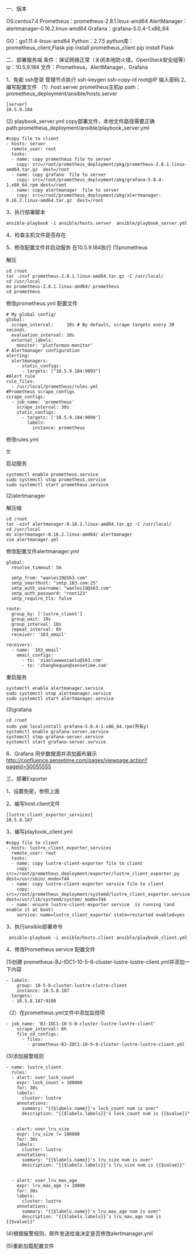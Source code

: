 一、版本

OS:centos7.4
Prometheus：prometheus-2.8.1.linux-amd64
AlertManager：alertmanager-0.16.2.linux-amd64
Grafana：grafana-5.0.4-1.x86_64

GO：go1.11.4-linux-amd64
Python：2.7.5
python库：prometheus_client,Flask
	pip install prometheus_client
	pip install  Flask




二、部署服务端
条件：保证网络正常（关闭本地防火墙，OpenStack安全组等）
ip：10.5.9.184
文件：Prometheus，AlertManager，Grafana

1、免密 ssh登录
管理节点执行
	ssh-keygen
	ssh-copy-id root@IP
	输入密码
2、编写配置文件
（1）host.server
prometheus主机ip
path：prometheus_deployment/ansible/hosts.server 
```
[server]
10.5.9.184
```

(2) playbook_server.yml
copy部署文件，本地文件路径需要正确
path:prometheus_deployment/ansible/playbook_server.yml
```
#copy file to client
- hosts: server
  remote_user: root
  tasks:
  - name: copy prometheus file to server
    copy: src=/root/prometheus_deployment/pkg/prometheus-2.8.1.linux-amd64.tar.gz  dest=/root
  - name: copy grafana  file to server
    copy: src=/root/prometheus_deployment/pkg/grafana-5.0.4-1.x86_64.rpm dest=/root
  - name: copy alertmanager  file to server
    copy: src=/root/prometheus_deployment/pkg/alertmanager-0.16.2.linux-amd64.tar.gz  dest=/root
```

3、执行部署脚本
```
ansible-playbook -i ansible/hosts.server  ansible/playbook_server.yml
``` 

4、检查主机文件是否存在

5、修改配置文件并启动服务
在10.5.9.184执行
(1)prometheus

解压
```
cd /root
tar -zxvf prometheus-2.8.1.linux-amd64.tar.gz -C /usr/local/
cd /usr/local
mv prometheus-2.8.1.linux-amd64/ prometheus
cd prometheus
```

修改prometheus.yml 配置文件
```
# My global config/
global:
  scrape_interval:     10s # By default, scrape targets every 30 seconds.
  evaluation_interval: 10s
  external_labels:
    monitor: 'platformon-monitor'
# Alertmanager configuration
alerting:
  alertmanagers:
    - static_configs:
      - targets: ["10.5.9.184:9093"]
#Alert rule
rule_files:
  - /usr/local/prometheus/rules.yml
#Prometheus scrape_configs
scrape_configs:
  - job_name: 'prometheus'
    scrape_interval: 30s
    static_configs:
      - targets: ['10.5.9.184:9090']
        labels:
          instance: prometheus

```

修改rules.yml
```
空
```


启动服务
```
systemctl enable prometheus.service 
sudo systemctl stop prometheus.service 
sudo systemctl start prometheus.service 
```



(2)alertmanager

解压缩
```
cd /root
tar -xzvf alertmanager-0.16.2.linux-amd64.tar.gz -C /usr/local/
cd /usr/local
mv alertmanager-0.16.2.linux-amd64/ alertmanager
vim alertmanager.yml

```

修改配置文件alertmanager.yml
```
global:
  resolve_timeout: 5m
  
  smtp_from: "wanlei19@163.com"
  smtp_smarthost: "smtp.163.com:25"
  smtp_auth_username: "wanlei19@163.com"
  smtp_auth_password: "root123"
  smtp_require_tls: false

route:
  group_by: ['lustre_client']
  group_wait: 10s
  group_interval: 10s
  repeat_interval: 6h
  receiver: '163_email'

receivers:
  - name: '163_email'
    email_configs:
      - to: 'xiaoluwwwxiaolu@163.com'
      - to: 'zhanghequan@sensetime.com'
```

重启服务
```
systemctl enable alertmanager.service
sudo systemctl stop alertmanager.service
sudo systemctl start alertmanager.service
```
(3)grafana
```
cd /root
sudo yum localinstall grafana-5.0.4-1.x86_64.rpm(所有y)
systemctl enable grafana-server.service
systemctl stop grafana-server.service
systemctl start grafana-server.service
```

6、Grafana 同步数据源并添加画布展示
http://confluence.sensetime.com/pages/viewpage.action?pageId=50055555



三、部署Exporter

1、设置免密，参照上面

2、编写host.client文件
```
[lustre_client_exporter_services]
10.5.8.187
```

3、编写playbook_client.yml
```
#copy file to client
- hosts: lustre_client_exporter_services
  remote_user: root
  tasks:
  - name: copy lustre-client-exporter file to client
    copy: src=/root/prometheus_deployment/exporter/lustre_client_exporter.py dest=/usr/sbin/ mode=744
  - name: copy lustre-client-exporter service file to client
    copy: src=/root/prometheus_deployment/systemd/lustre_client_exporter.service  dest=/usr/lib/systemd/system/ mode=744
  - name: ensure lustre-client-exporter service  is running (and enable it at boot)
    service: name=lustre_client_exporter state=restarted enabled=yes
```
3、执行ansible部署命令

```
 ansible-playbook -i ansible/hosts.client ansible/playbook_client.yml
```

4、修改Prometheus service 配置文件

(1)创建 prometheus-BJ-IDC1-10-5-8-cluster-lustre-lustre-client.yml并添加一下内容
```
- labels:
    group: 10-5-8-cluster-lustre-clutre-client
    instance: 10.5.8.187
  targets:
  - 10.5.8.187:9108
```

（2）在prometheus.yml文件中添加监控项
```
- job_name: 'BJ-IDC1-10-5-8-cluster-lustre-lustre-client'
    scrape_interval: 6h
    file_sd_configs: 
      - files:
        - prometheus-BJ-IDC1-10-5-8-cluster-lustre-lustre-client.yml
```
(3)添加报警规则

```
- name: lustre_client
  rules:
  - alert: over_lock_count
    expr: lock_count > 100000
    for: 30s
    labels:
      cluster: lustre 
    annotations:
      summary: "{{$labels.name}}'s lock_count num is over"
      description: "{{$labels.labels}}'s lock_count num is {{$value}}"


  - alert: over_lru_size
    expr: lru_size != 100000
    for: 30s
    labels:
      cluster: lustre 
    annotations:
      summary: "{{$labels.name}}'s lru_size num is over"
      description: "{{$labels.labels}}'s lru_size num is {{$value}}"


  - alert: over_lru_max_age
    expr: lru_max_age != 10000
    for: 30s
    labels:
      cluster: lustre 
    annotations:
      summary: "{{$labels.name}}'s lru_max_age num is over"
      description: "{{$labels.labels}}'s lru_max_age num is {{$value}}"

```
(4)根据报警规则，邮件发送给谁决定是否修改alertmanager.yml

(5)重新加载配置文件








